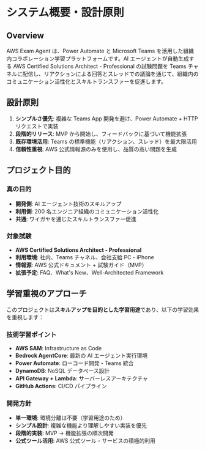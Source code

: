 # システム概要・設計原則

## Overview

AWS Exam Agent は、Power Automate と Microsoft Teams を活用した組織内コラボレーション学習プラットフォームです。AI エージェントが自動生成する AWS Certified Solutions Architect - Professional の試験問題を Teams チャネルに配信し、リアクションによる回答とスレッドでの議論を通じて、組織内のコミュニケーション活性化とスキルトランスファーを促進します。

## 設計原則

1. **シンプルさ優先**: 複雑な Teams App 開発を避け、Power Automate + HTTP リクエストで実装
2. **段階的リリース**: MVP から開始し、フィードバックに基づいて機能拡張
3. **既存環境活用**: Teams の標準機能（リアクション、スレッド）を最大限活用
4. **信頼性重視**: AWS 公式情報源のみを使用し、品質の高い問題を生成

## プロジェクト目的

### 真の目的

- **開発側**: AI エージェント技術のスキルアップ
- **利用側**: 200 名エンジニア組織のコミュニケーション活性化
- **共通**: ワイガヤを通じたスキルトランスファー促進

### 対象試験

- **AWS Certified Solutions Architect - Professional**
- **利用環境**: 社内、Teams チャネル、会社支給 PC・iPhone
- **情報源**: AWS 公式ドキュメント + 試験ガイド（MVP）
- **拡張予定**: FAQ、What's New、Well-Architected Framework

## 学習重視のアプローチ

このプロジェクトは**スキルアップを目的とした学習用途**であり、以下の学習効果を重視します：

### 技術学習ポイント

- **AWS SAM**: Infrastructure as Code
- **Bedrock AgentCore**: 最新の AI エージェント実行環境
- **Power Automate**: ローコード開発・Teams 統合
- **DynamoDB**: NoSQL データベース設計
- **API Gateway + Lambda**: サーバーレスアーキテクチャ
- **GitHub Actions**: CI/CD パイプライン

### 開発方針

- **単一環境**: 環境分離は不要（学習用途のため）
- **シンプル設計**: 複雑な機能より理解しやすい実装を優先
- **段階的実装**: MVP → 機能拡張の順次開発
- **公式ツール活用**: AWS 公式ツール・サービスの積極的利用
